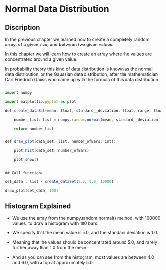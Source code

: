 
# Normal Data Distribution

## Discription

In the previous chapter we learned how to create a completely random array, of a given size, and between two given values.

In this chapter we will learn how to create an array where the values are concentrated around a given value.

In probability theory this kind of data distribution is known as the normal data distribution, or the Gaussian data distribution, after the mathematician Carl Friedrich Gauss who came up with the formula of this data distribution.

```javascript

import numpy

import matplotlib.pyplot as plot

def create_dataSet(mean: float, standard__deviation: float, range: float):

    number_list: list = numpy.random.normal(mean, standard__deviation, range)

    return number_list


def draw_plot(data_set: list, number_ofBars: int):

    plot.hist(data_set, number_ofBars)

    plot.show()


## Call functions

set_data : list = create_dataSet(5.0, 1.0, 10000)

draw_plot(set_data, 100)

```

## Histogram Explained

* We use the array from the numpy.random.normal() method, with 100000 values,  to draw a histogram with 100 bars.

* We specify that the mean value is 5.0, and the standard deviation is 1.0.

* Meaning that the values should be concentrated around 5.0, and rarely further away than 1.0 from the mean.

* And as you can see from the histogram, most values are between 4.0 and 6.0, with a top at approximately 5.0.